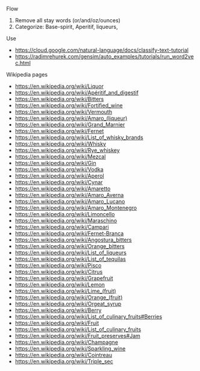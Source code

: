 

Flow
1. Remove all stay words (or/and/oz/ounces)
2. Categorize: Base-spirit, Aperitif, liqueurs,  

Use
- https://cloud.google.com/natural-language/docs/classify-text-tutorial
- https://radimrehurek.com/gensim/auto_examples/tutorials/run_word2vec.html

Wikipedia pages
- https://en.wikipedia.org/wiki/Liquor
- https://en.wikipedia.org/wiki/Apéritif_and_digestif
- https://en.wikipedia.org/wiki/Bitters
- https://en.wikipedia.org/wiki/Fortified_wine
- https://en.wikipedia.org/wiki/Vermouth
- https://en.wikipedia.org/wiki/Amaro_(liqueur)
- https://en.wikipedia.org/wiki/Grand_Marnier
- https://en.wikipedia.org/wiki/Fernet
- https://en.wikipedia.org/wiki/List_of_whisky_brands
- https://en.wikipedia.org/wiki/Whisky
- https://en.wikipedia.org/wiki/Rye_whiskey
- https://en.wikipedia.org/wiki/Mezcal
- https://en.wikipedia.org/wiki/Gin
- https://en.wikipedia.org/wiki/Vodka
- https://en.wikipedia.org/wiki/Aperol
- https://en.wikipedia.org/wiki/Cynar
- https://en.wikipedia.org/wiki/Amaretto
- https://en.wikipedia.org/wiki/Amaro_Averna
- https://en.wikipedia.org/wiki/Amaro_Lucano
- https://en.wikipedia.org/wiki/Amaro_Montenegro
- https://en.wikipedia.org/wiki/Limoncello
- https://en.wikipedia.org/wiki/Maraschino
- https://en.wikipedia.org/wiki/Campari
- https://en.wikipedia.org/wiki/Fernet-Branca
- https://en.wikipedia.org/wiki/Angostura_bitters
- https://en.wikipedia.org/wiki/Orange_bitters
- https://en.wikipedia.org/wiki/List_of_liqueurs
- https://en.wikipedia.org/wiki/List_of_tequilas
- https://en.wikipedia.org/wiki/Pisco
- https://en.wikipedia.org/wiki/Citrus
- https://en.wikipedia.org/wiki/Grapefruit
- https://en.wikipedia.org/wiki/Lemon
- https://en.wikipedia.org/wiki/Lime_(fruit)
- https://en.wikipedia.org/wiki/Orange_(fruit)
- https://en.wikipedia.org/wiki/Orgeat_syrup
- https://en.wikipedia.org/wiki/Berry
- https://en.wikipedia.org/wiki/List_of_culinary_fruits#Berries
- https://en.wikipedia.org/wiki/Fruit
- https://en.wikipedia.org/wiki/List_of_culinary_fruits
- https://en.wikipedia.org/wiki/Fruit_preserves#Jam
- https://en.wikipedia.org/wiki/Champagne
- https://en.wikipedia.org/wiki/Sparkling_wine
- https://en.wikipedia.org/wiki/Cointreau
- https://en.wikipedia.org/wiki/Triple_sec
